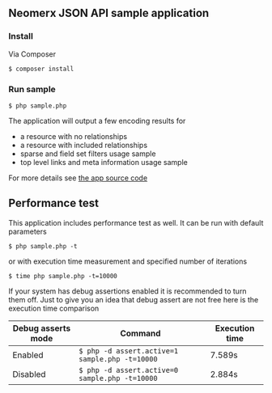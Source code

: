 ## Neomerx JSON API sample application

### Install

Via Composer

```
$ composer install
```

### Run sample

```
$ php sample.php
```

The application will output a few encoding results for

* a resource with no relationships
* a resource with included relationships
* sparse and field set filters usage sample
* top level links and meta information usage sample

For more details see [the app source code](sample.php)

## Performance test

This application includes performance test as well. It can be run with default parameters

```
$ php sample.php -t
```

or with execution time measurement and specified number of iterations

```
$ time php sample.php -t=10000
```

If your system has debug assertions enabled it is recommended to turn them off. Just to give you an idea that debug assert are not free here is the execution time comparison

|Debug asserts mode   |Command                                           |Execution time|
|---------------------|--------------------------------------------------|--------------|
|Enabled              |```$ php -d assert.active=1 sample.php -t=10000```|7.589s        |
|Disabled             |```$ php -d assert.active=0 sample.php -t=10000```|2.884s        |
